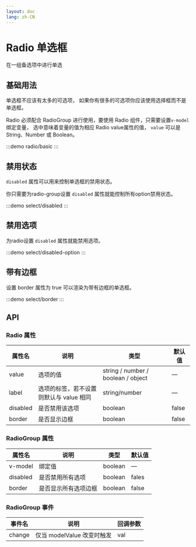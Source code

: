```yaml
---
layout: doc
lang: zh-CN
---
```


# Radio 单选框

在一组备选项中进行单选

## 基础用法

单选框不应该有太多的可选项， 如果你有很多的可选项你应该使用选择框而不是单选框。

Radio 必须配合 RadioGroup 进行使用，要使用 Radio 组件，只需要设置`v-model`绑定变量， 选中意味着变量的值为相应 Radio
value属性的值， `value` 可以是String、Number 或 Boolean。

:::demo
radio/basic
:::

## 禁用状态

`disabled` 属性可以用来控制单选框的禁用状态。

你只需要为radio-group设置 `disabled` 属性就能控制所有option禁用状态。

:::demo
select/disabled
:::

## 禁用选项

为radio设置 `disabled` 属性就能禁用选项。

:::demo
select/disabled-option
:::

## 带有边框

设置 border 属性为 true 可以渲染为带有边框的单选框。

:::demo
select/border
:::

## API

### Radio 属性

| 属性名      | 说明                      | 类型                                 | 默认值   |
|----------|-------------------------|------------------------------------|-------|
| value    | 选项的值                    | string / number / boolean / object | —     |
| label    | 选项的标签，若不设置则默认与 value 相同 | string/number                      | —     |
| disabled | 是否禁用该选项                 | boolean                            | false |
| border	  | 是否显示边框                  | boolean                            | false |

### RadioGroup 属性

| 属性名      | 说明         | 类型      | 默认值   |
|----------|------------|---------|-------|
| v-model  | 绑定值        | boolean | —     |
| disabled | 是否禁用所有选项   | boolean | fales |
| border	  | 是否显示所有选项边框 | boolean | false |

### RadioGroup 事件

| 事件名    | 说明                  | 回调参数 |
|--------|---------------------|------|
| change | 仅当 modelValue 改变时触发 | val  |
